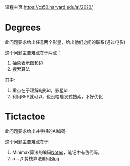 课程主页:https://cs50.harvard.edu/ai/2020/
# Degrees
此问题要求给出任意两个影星，给出他们之间的联系(通过电影)

这个问题主要难点在于两点：
1. 抽象表示图和边
2. 搜索算法

其中:
1. 重点在于理解电影id，影星id
2. 利用BFS就可以，也没啥启发式搜索，不好优化
# Tictactoe
此问题要求给出井字棋的AI编码

这个问题主要难点在于:
1. Minimax算法的编码[Notes](https://cs50.harvard.edu/ai/2020/notes/0/)，笔记中有伪代码。
2. $\alpha-\beta$ 剪枝算法编码[Blog](https://www.cnblogs.com/IvanSSSS/p/4985072.html)

